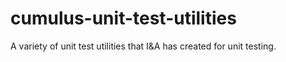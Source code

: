 # cumulus-unit-test-utilities
A variety of unit test utilities that I&A has created for unit testing.
